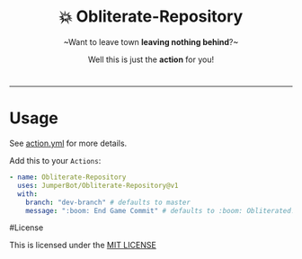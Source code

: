 <div align="center">

# :boom: Obliterate-Repository

~Want to leave town **leaving nothing behind**?~

Well this is just the **action** for you!

</div>

#

---

# Usage

See [action.yml](./action.yml) for more details.

Add this to your `Actions`:

```yaml
- name: Obliterate-Repository
  uses: JumperBot/Obliterate-Repository@v1
  with:
    branch: "dev-branch" # defaults to master
    message: ":boom: End Game Commit" # defaults to :boom: Obliterated!
```

#License

This is licensed under the [MIT LICENSE](./LICENSE)
